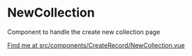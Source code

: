 # NewCollection

Component to handle the create new collection page

[Find me at src/components/CreateRecord/NewCollection.vue](https://github.com/FAIRsharing/fairsharing.github.io/tree/master/src/components/CreateRecord/NewCollection.vue)